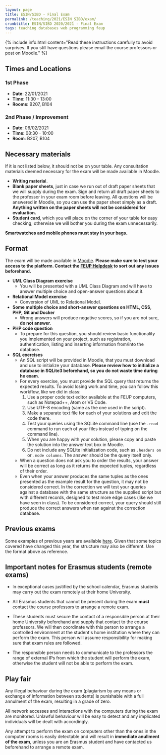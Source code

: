 ```yaml
---
layout: page
title: ESIN/SIBD - Final Exam
permalink: /teaching/2021/ESIN_SIBD/exam/
crumbtitle: ESIN/SIBD 2020/2021 - Final Exam
tags: teaching databases web programming feup
---
```



{% include info.html content="Read these instructions carefully to avoid surprises. If you still have questions please email the course professors or post on Moodle." %}

## Times and Locations

### 1st Phase

- **Date**: 22/01/2021
- **Time**: 11:30 - 13:00
- **Rooms**: B207, B104

### 2nd Phase / Improvement

- **Date**: 06/02/2021
- **Time**: 08:30 - 10:00
- **Room**: B207, B104

## Necessary materials

If it is not listed below, it should not be on your table. Any consultation materials deemed necessary for the exam will be made available in Moodle.

- **Writing material**.
- **Blank paper sheets**, just in case we run out of draft paper sheets that we will supply during the exam. Sign and return all draft paper sheets to the professor in your exam room before leaving. All questions will be answered in Moodle, so you can use the paper sheet simply as a draft. **Anything written on the paper sheets will not be considered for evaluation.**
- **Student card**, which you will place on the corner of your table for easy checking; otherwise we will bother you during the exam unnecessarily.

**Smartwatches and mobile phones must stay in your bags.**

## Format

The exam will be made available in [Moodle](https://moodle.up.pt). **Please make sure to test your access to the platform. Contact the [FEUP Helpdesk](mailto:helpdesk@fe.up.pt) to sort out any issues beforehand.**  

- **UML Class Diagram exercise**
	- You will be presented with a UML Class Diagram and will have to answer multiple choice and open-answer questions about it.
- **Relational Model exercise**
	- Conversion of UML to Relational Model.
- **Some multiple choice and short-answer questions on HTML, CSS, PHP, Git and Docker**
	- Wrong answers will produce negative scores, so if you are not sure, **do not answer**.
- **PHP code question**
	- To prepare for this question, you should review basic functionality you implemented on your project, such as registration, authentication, listing and inserting information from/into the database.
- **SQL exercises**
	- An SQL script will be provided in Moodle, that you must download and use to initialize your database. **Please review how to initialize a database in SQLite3 beforehand, so you do not waste time during he exam**.
	- For every exercise, you must provide the SQL query that returns the expected results. To avoid losing work and time, you can follow this workflow, like we did in class:
		1. Use a proper code text editor available at the FEUP computers, such as Notepad++, Atom or VS Code.
		2. Use UTF-8 encoding (same as the one used in the script).
		3. Make a separate text file for each of your solutions and edit the code there.
		4. Test your queries using the SQLite command line (use the `.read` command to run each of your files instead of typing on the command line).
		5. When you are happy with your solution, please copy and paste the solution into the answer text box in Moodle.
		6. Do not include any SQLite initialization code, such as `.headers on` or `.mode columns`. The answer should be the query itself only.
	- When a question does not ask you to order the results, your answer will be correct as long as it returns the expected tuples, regardless of their order.
	- Even when your answer produces the same tuples as the ones presented as the example result for the question, it may not be considered correct. In the correction we will test your queries against a database with the same structure as the supplied script but with different records, designed to test more edge cases (like we have seen in class). To be considered correct, your query should still produce the correct answers when ran against the correction database.

## Previous exams

Some examples of previous years are available [here](https://web.fe.up.pt/~arestivo/page/courses/2018/sibd/exam/). Given that some topics covered have changed this year, the structure may also be different. Use the format above as reference.

## Important notes for Erasmus students (remote exams)

- In exceptional cases justified by the school calendar, Erasmus students may carry out the exam remotely at their home University.

- All Erasmus students that cannot be present during the exam **must** contact the course professors to arrange a remote exam.

- These students must secure the contact of a responsible person at their home University beforehand and supply that contact to the course professors. We will then coordinate with this person to arrange a controlled environment at the student's home institution where they can perform the exam. This person will assume responsibility for making sure that exam rules are followed.

- The responsible person needs to communicate to the professors the range of external IPs from which the student will perform the exam, otherwise the student will not be able to perform the exam.

## Play fair

Any illegal behaviour during the exam (plagiarism by any means or exchange of information between students) is punishable with a full annulment of the exam, resulting in a grade of zero.

All network accesses and interactions with the computers during the exam are monitored. Unlawful behaviour will be easy to detect and any implicated individuals will be dealt with accordingly.

Any attempt to perform the exam on computers other than the ones in the computer rooms is easily detectable and will result in __immediate anullment of the exam__, unless you are an Erasmus student and have contacted us beforehand to arrange a remote exam.
